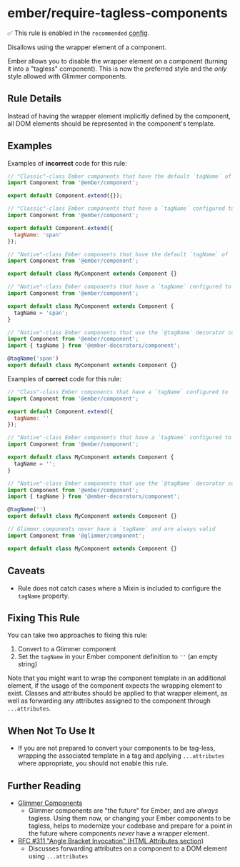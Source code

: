 # ember/require-tagless-components

✅ This rule is enabled in the `recommended` [config](https://github.com/ember-cli/eslint-plugin-ember#-configurations).

<!-- end auto-generated rule header -->

Disallows using the wrapper element of a component.

Ember allows you to disable the wrapper element on a component (turning it into a "tagless" component). This is now the preferred style and the _only_ style allowed with Glimmer components.

## Rule Details

Instead of having the wrapper element implicitly defined by the component, all DOM elements should be represented in the component's template.

## Examples

Examples of **incorrect** code for this rule:

```js
// "Classic"-class Ember components that have the default `tagName` of `div`
import Component from '@ember/component';

export default Component.extend({});
```

```js
// "Classic"-class Ember components that have a `tagName` configured to something besides `''`
import Component from '@ember/component';

export default Component.extend({
  tagName: 'span'
});
```

```js
// "Native"-class Ember components that have the default `tagName` of `div`
import Component from '@ember/component';

export default class MyComponent extends Component {}
```

```js
// "Native"-class Ember components that have a `tagName` configured to something besides `''`
import Component from '@ember/component';

export default class MyComponent extends Component {
  tagName = 'span';
}
```

```js
// "Native"-class Ember components that use the `@tagName` decorator configured to something besides `''`
import Component from '@ember/component';
import { tagName } from '@ember-decorators/component';

@tagName('span')
export default class MyComponent extends Component {}
```

Examples of **correct** code for this rule:

```js
// "Class"-class Ember components that have a `tagName` configured to `''`
import Component from '@ember/component';

export default Component.extend({
  tagName: ''
});
```

```js
// "Native"-class Ember components that have a `tagName` configured to `''`
import Component from '@ember/component';

export default class MyComponent extends Component {
  tagName = '';
}
```

```js
// "Native"-class Ember components that use the `@tagName` decorator configured `''`
import Component from '@ember/component';
import { tagName } from '@ember-decorators/component';

@tagName('')
export default class MyComponent extends Component {}
```

```js
// Glimmer components never have a `tagName` and are always valid
import Component from '@glimmer/component';

export default class MyComponent extends Component {}
```

## Caveats

- Rule does not catch cases where a Mixin is included to configure the `tagName` property.

## Fixing This Rule

You can take two approaches to fixing this rule:

1. Convert to a Glimmer component
2. Set the `tagName` in your Ember component definition to `''` (an empty string)

Note that you might want to wrap the component template in an additional element, if the usage of the component expects the wrapping element to exist. Classes and attributes should be applied to that wrapper element, as well as forwarding any attributes assigned to the component through `...attributes`.

## When Not To Use It

- If you are not prepared to convert your components to be tag-less, wrapping the associated template in a tag and applying `...attributes` where appropriate, you should not enable this rule.

## Further Reading

- [Glimmer Components](https://glimmerjs.com/guides/components-and-actions)
  - Glimmer components are "the future" for Ember, and are _always_ tagless. Using them now, or changing your Ember components to be tagless, helps to modernize your codebase and prepare for a point in the future where components _never_ have a wrapper element.
- [RFC #311 "Angle Bracket Invocation" (HTML Attributes section)](https://emberjs.github.io/rfcs/0311-angle-bracket-invocation.html#html-attributes)
  - Discusses forwarding attributes on a component to a DOM element using `...attributes`
